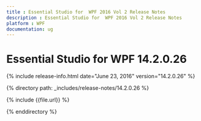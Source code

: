 ```yaml
---
title : Essential Studio for  WPF 2016 Vol 2 Release Notes
description : Essential Studio for  WPF 2016 Vol 2 Release Notes
platform : WPF
documentation: ug
---
```


# Essential Studio for  WPF 14.2.0.26

{% include release-info.html date="June 23, 2016" version="14.2.0.26" %} 

{% directory path: _includes/release-notes/14.2.0.26 %}

{% include {{file.url}} %}

{% enddirectory %}